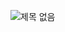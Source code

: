 ![제목 없음](https://user-images.githubusercontent.com/44955199/99655210-c5671a80-2a9e-11eb-8784-30bd237730ce.png)
